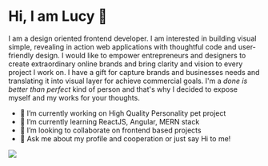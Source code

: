 # Hi, I am Lucy 👋

I am a design oriented frontend developer. I am interested in building visual simple, revealing in action web applications with thoughtful code and user-friendly design. I would like to empower entrepreneurs and designers to create extraordinary online brands and bring clarity and vision to every project I work on. I have a gift for capture brands and businesses needs and translating it into visual layer for achieve commercial goals. I'm a *done is better than perfect* kind of person and that's why I decided to expose myself and my works for your thoughts.

- 🔭 I’m currently working on High Quality Personality pet project
- 🌱 I’m currently learning ReactJS, Angular, MERN stack
- 👯 I’m looking to collaborate on frontend based projects
- 💬 Ask me about my profile and cooperation or just say Hi to me!

<img src='https://avataaars.io/?avatarStyle=Circle&topType=LongHairStraight&accessoriesType=Round&hairColor=BrownDark&facialHairType=Blank&clotheType=Hoodie&clotheColor=Blue03&eyeType=Happy&eyebrowType=DefaultNatural&mouthType=Default&skinColor=Pale'/>
